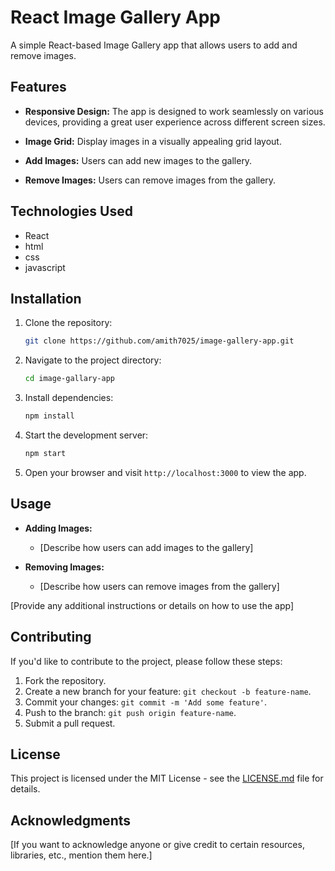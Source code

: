 # React Image Gallery App



A simple React-based Image Gallery app that allows users to add and remove images.

## Features

- **Responsive Design:** The app is designed to work seamlessly on various devices, providing a great user experience across different screen sizes.

- **Image Grid:** Display images in a visually appealing grid layout.

- **Add Images:** Users can add new images to the gallery.

- **Remove Images:** Users can remove images from the gallery.


## Technologies Used

- React
- html
- css
- javascript

## Installation

1. Clone the repository:

    ```bash
    git clone https://github.com/amith7025/image-gallery-app.git
    ```

2. Navigate to the project directory:

    ```bash
    cd image-gallary-app
    ```

3. Install dependencies:

    ```bash
    npm install
    ```

4. Start the development server:

    ```bash
    npm start
    ```

5. Open your browser and visit `http://localhost:3000` to view the app.

## Usage

- **Adding Images:**
  - [Describe how users can add images to the gallery]

- **Removing Images:**
  - [Describe how users can remove images from the gallery]

[Provide any additional instructions or details on how to use the app]

## Contributing

If you'd like to contribute to the project, please follow these steps:

1. Fork the repository.
2. Create a new branch for your feature: `git checkout -b feature-name`.
3. Commit your changes: `git commit -m 'Add some feature'`.
4. Push to the branch: `git push origin feature-name`.
5. Submit a pull request.

## License

This project is licensed under the MIT License - see the [LICENSE.md](LICENSE.md) file for details.

## Acknowledgments

[If you want to acknowledge anyone or give credit to certain resources, libraries, etc., mention them here.]


